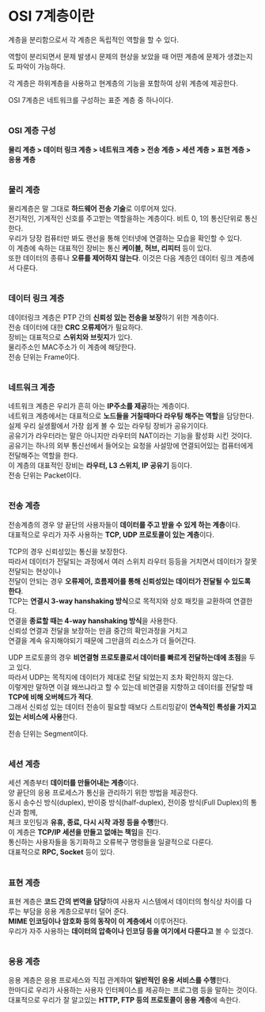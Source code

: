 # OSI 7계층이란

계층을 분리함으로서 각 계층은 독립적인 역할을 할 수 있다.

역할이 분리되면서 문제 발생시 문제의 현상을 보았을 때 어떤 계층에 문제가 생겼는지도 파악이 가능하다.

각 계층은 하위계층을 사용하고 현계층의 기능을 포함하여 상위 계층에 제공한다.

OSI 7계층은 네트워크를 구성하는 표준 계층 중 하나이다.

#
### OSI 계층 구성

**물리 계층 > 데이터 링크 계층 > 네트워크 계층 > 전송 계층 > 세션 계층 > 표현 계층 > 응용 계층**
#

### 물리 계층

물리계층은 말 그대로 **하드웨어 전송 기술**로 이루어져 있다.    
전기적인, 기계적인 신호를 주고받는 역할을하는 계층이다. 비트 0, 1의 통신단위로 통신한다.    
우리가 당장 컴퓨터만 봐도 랜선을 통해 인터넷에 연결하는 모습을 확인할 수 있다.   
이 계층에 속하는 대표적인 장비는 통신 **케이블, 허브, 리피터** 등이 있다.   
또한 데이터의 종류나 **오류를 제어하지 않는다**. 이것은 다음 계층인 데이터 링크 계층에서 다룬다.

#
### 데이터 링크 계층

데이터링크 계층은 PTP 간의 **신뢰성 있는 전송을 보장**하기 위한 계층이다.   
전송 데이터에 대한 **CRC 오류제어**가 필요하다.    
장비는 대표적으로 **스위치와 브릿지**가 있다.   
물리주소인 MAC주소가 이 계층에 해당한다.    
전송 단위는 Frame이다.

#
### 네트워크 계층

네트워크 계층은 우리가 흔히 아는 **IP주소를 제공**하는 계층이다.      
네트워크 계층에서는 대표적으로 **노드들을 거칠때마다 라우팅 해주는 역할**을 담당한다.   
실제 우리 실생활에서 가장 쉽게 볼 수 있는 라우팅 장비가 공유기이다.   
공유기가 라우터라는 말은 아니지만 라우터의 NAT이라는 기능을 활성화 시킨 것이다.        
공유기는 하나의 외부 통신선에서 들어오는 요청을 사설망에 연결되어있는 컴퓨터에게 전달해주는 역할을 한다.    
이 계층의 대표적인 장비는 **라우터, L3 스위치, IP 공유기** 등이다.   
전송 단위는 Packet이다.

#
### 전송 계층

전송계층의 경우 양 끝단의 사용자들이 **데이터를 주고 받을 수 있게 하는 계층**이다.   
대표적으로 우리가 자주 사용하는 **TCP, UDP 프로토콜이 있는 계층**이다.   

TCP의 경우 신뢰성있는 통신을 보장한다.   
따라서 데이터가 전달되는 과정에서 여러 스위치 라우터 등등을 거치면서 데이터가 잘못 전달되는 현상이나    
전달이 안되는 경우 **오류제어, 흐름제어를 통해 신뢰성있는 데이터가 전달될 수 있도록 한다**.    
TCP는 **연결시 3-way hanshaking 방식**으로 목적지와 상호 패킷을 교환하여 연결한다.   
연결을 **종료할 때는 4-way hanshaking 방식**을 사용한다.   
신뢰성 연결과 전달을 보장하는 만큼 중간의 확인과정을 거치고   
연결을 계속 유지해야되기 때문에 그만큼의 리소스가 더 들어간다.

UDP 프로토콜의 경우 **비연결형 프로토콜로서 데이터를 빠르게 전달하는데에 초점**을 두고 있다.   
따라서 UDP는 목적지에 데이터가 제대로 전달 되었는지 조차 확인하지 않는다.   
이렇게만 말하면 이걸 왜쓰냐라고 할 수 있는데 비연결을 지향하고 데이터를 전달할 때 **TCP에 비해 오버헤드가 적다**.    
그래서 신뢰성 있는 데이터 전송이 필요할 때보다 스트리밍같이 **연속적인 특성을 가지고 있는 서비스에 사용**한다.

전송 단위는 Segment이다.

#
### 세션 계층

세션 계층부터 **데이터를 만들어내는 계층**이다.    
양 끝단의 응용 프로세스가 통신을 관리하기 위한 방법을 제공한다.    
동시 송수신 방식(duplex), 반이중 방식(half-duplex), 전이중 방식(Full Duplex)의 통신과 함께,    
체크 포인팅과 **유휴, 종료, 다시 시작 과정 등을 수행**한다.   
이 계층은 **TCP/IP 세션을 만들고 없애는 책임**을 진다.    
통신하는 사용자들을 동기화하고 오류복구 명령들을 일괄적으로 다룬다.   
대표적으로 **RPC, Socket** 등이 있다.

#
### 표현 계층

표현 계층은 **코드 간의 번역을 담당**하여 사용자 시스템에서 데이터의 형식상 차이를 다루는 부담을 응용 계층으로부터 덜어 준다.   
**MIME 인코딩이나 암호화 등의 동작이 이 계층에서** 이루어진다.   
우리가 자주 사용하는 **데이터의 압축이나 인코딩 등을 여기에서 다룬다고** 볼 수 있겠다.

#
### 응용 계층

응용 계층은 응용 프로세스와 직접 관계하여 **일반적인 응용 서비스를 수행**한다.    
한마디로 우리가 사용하는 사용자 인터페이스를 제공하는 프로그램 등을 말하는 것이다.    
대표적으로 우리가 잘 알고있는 **HTTP, FTP 등의 프로토콜이 응용 계층**에 속한다.
